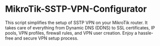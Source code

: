 # MikroTik-SSTP-VPN-Configurator
This script simplifies the setup of SSTP VPN on your MikroTik router. It takes care of everything from Dynamic DNS (DDNS) to SSL certificates, IP pools, VPN profiles, firewall rules, and VPN user creation. Enjoy a hassle-free and secure VPN setup process.
